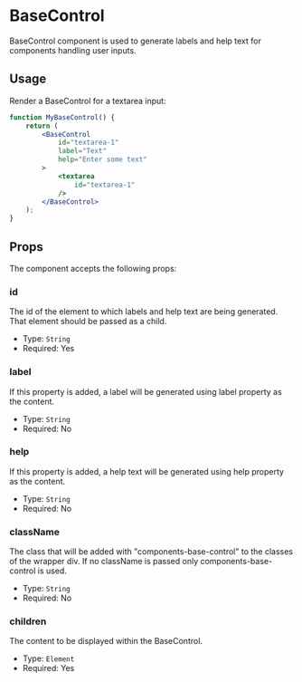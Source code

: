 BaseControl
=======

BaseControl component is used to generate labels and help text for components handling user inputs.


## Usage

Render a BaseControl for a textarea input:
```jsx
function MyBaseControl() {
	return (
		<BaseControl
			id="textarea-1"
			label="Text"
			help="Enter some text"
		>
			<textarea
				id="textarea-1"
			/>
		</BaseControl>
    );
}
```

## Props

The component accepts the following props:

### id

The id of the element to which labels and help text are being generated. That element should be passed as a child.

- Type: `String`
- Required: Yes


### label

If this property is added, a label will be generated using label property as the content.

- Type: `String`
- Required: No

### help

If this property is added, a help text will be generated using help property as the content.

- Type: `String`
- Required: No

### className

The class that will be added with "components-base-control" to the classes of the wrapper div.
If no className is passed only components-base-control is used.

- Type: `String`
- Required: No

### children

The content to be displayed within the BaseControl.

- Type: `Element`
- Required: Yes
